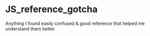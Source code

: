# JS_reference_gotcha
Anything I found easily confused &amp; good reference that helped me understand them better
